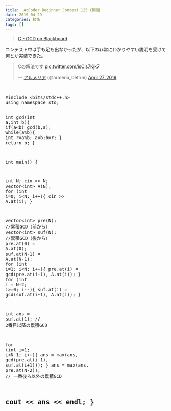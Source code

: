```yaml
---
title:  AtCoder Beginner Contest 125 C問題
date: 2019-04-29
categories: 技術
tags: []
---
```



<blockquote>
        <p><a href="https://atcoder.jp/contests/abc125/tasks/abc125_c">C - GCD on Blackboard</a></p>

</blockquote>
<p>コンテスト中は手も足も出なかったが、以下の非常にわかりやすい説明を受けて何とか実装できた。</p><p><blockquote class="twitter-tweet" data-lang="HASH(0xe9e7a28)"><p lang="ja" dir="ltr">Cの解法です <a href="https://t.co/isCis7Kjk7">pic.twitter.com/isCis7Kjk7</a></p>&mdash; <a class="keyword" href="http://d.hatena.ne.jp/keyword/%A5%A2%A5%EB%A5%E1%A5%EA%A5%A2">アルメリア</a> (@armeria_betrue) <a href="https://twitter.com/armeria_betrue/status/1122134567765233665?ref_src=twsrc%5Etfw">April 27, 2019</a></blockquote><script async src="https://platform.twitter.com/widgets.js" charset="utf-8"></script></p><br />
<p></p>
<pre class="code lang-cpp" data-lang="cpp" data-unlink><span class="synPreProc">#include </span><span class="synConstant">&lt;bits/stdc++.h&gt;</span>
<span class="synStatement">using</span> <span class="synType">namespace</span> std;

<span class="synType">int</span> gcd(<span class="synType">int</span> a,<span class="synType">int</span> b){
    <span class="synStatement">if</span>(a&lt;b) gcd(b,a);
    <span class="synStatement">while</span>(a%b){
        <span class="synType">int</span> r=a%b;
        a=b;b=r;
    }
    <span class="synStatement">return</span> b;
}

<span class="synType">int</span> main() {
  
  <span class="synType">int</span> N;
  cin &gt;&gt; N;
  vector&lt;<span class="synType">int</span>&gt; A(N);
  <span class="synStatement">for</span> (<span class="synType">int</span> i=<span class="synConstant">0</span>; i&lt;N; i++){
    cin &gt;&gt; A.at(i);
  }
  
  vector&lt;<span class="synType">int</span>&gt; pre(N); <span class="synComment">//累積GCD（前から）</span>
  vector&lt;<span class="synType">int</span>&gt; suf(N); <span class="synComment">//累積GCD（後から）</span>
  pre.at(<span class="synConstant">0</span>) = A.at(<span class="synConstant">0</span>);
  suf.at(N-<span class="synConstant">1</span>) = A.at(N-<span class="synConstant">1</span>);
  <span class="synStatement">for</span> (<span class="synType">int</span> i=<span class="synConstant">1</span>; i&lt;N; i++){
    pre.at(i) = gcd(pre.at(i-<span class="synConstant">1</span>), A.at(i));
  }
  <span class="synStatement">for</span> (<span class="synType">int</span> i = N-<span class="synConstant">2</span>; i&gt;=<span class="synConstant">0</span>; i--){
    suf.at(i) = gcd(suf.at(i+<span class="synConstant">1</span>), A.at(i));
  }
  
  <span class="synType">int</span> ans = suf.at(<span class="synConstant">1</span>); <span class="synComment">// 2番目以降の累積GCD</span>
  
  <span class="synStatement">for</span> (<span class="synType">int</span> i=<span class="synConstant">1</span>; i&lt;N-<span class="synConstant">1</span>; i++){
    ans = max(ans, gcd(pre.at(i-<span class="synConstant">1</span>), suf.at(i+<span class="synConstant">1</span>)));
  }
  ans = max(ans, pre.at(N-<span class="synConstant">2</span>)); <span class="synComment">// 一番後ろ以外の累積GCD</span>
  
  cout &lt;&lt; ans &lt;&lt; endl; 
}
</pre>
-----
